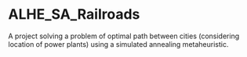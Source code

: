 # ALHE_SA_Railroads

A project solving a problem of optimal path between cities (considering location of power plants) using a simulated annealing metaheuristic.
